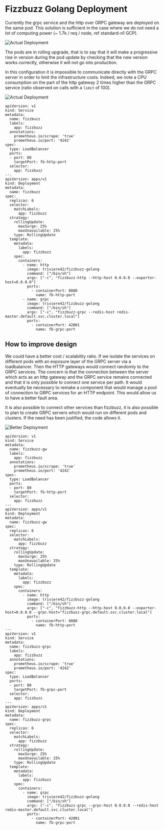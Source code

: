 # Fizzbuzz Golang Deployment
Currently the grpc service and the http over GRPC gateway are deployed on the same pod. This solution is sufficient in the case where we do not need a lot of computing power (~ 1.7k / req / node, ref standard-n1 GCP).

![Actual Deployment](https://raw.github.com/reversTeam/fizzbuzz-golang/master/assets/dashboard.jpg)

The pods are in rolling upgrade, that is to say that it will make a progressive rise in version during the pod update by checking that the new version works correctly, otherwise it will not go into production.

In this configuration it is impossible to communicate directly with the GRPC server in order to limit the infrastructure costs. Indeed, we note a CPU consumption on the part of the http gateway 2 times higher than the GRPC service (ratio observed on calls with a `limit` of 100).

![Actual Deployment](https://raw.github.com/reversTeam/fizzbuzz-golang/master/assets/deployment-v0.jpg)
```
apiVersion: v1
kind: Service
metadata:
  name: fizzbuzz
  labels:
    app: fizzbuzz
  annotations:
    prometheus.io/scrape: 'true'
    prometheus.io/port: '4242'
spec:
  type: LoadBalancer
  ports:
  - port: 80
    targetPort: fb-http-port
  selector:
    app: fizzbuzz
---
apiVersion: apps/v1
kind: Deployment
metadata:
  name: fizzbuzz
spec:
  replicas: 6
  selector:
    matchLabels:
      app: fizzbuzz
  strategy:
    rollingUpdate:
      maxSurge: 25%
      maxUnavailable: 25%
    type: RollingUpdate
  template:
    metadata:
      labels:
        app: fizzbuzz
    spec:
      containers:
        - name: http
          image: triviere42/fizzbuzz-golang
          command: ["/bin/sh"]
          args: ["-c", "fizzbuzz-http --http-host 0.0.0.0 --exporter-host=0.0.0.0"]
          ports:
            - containerPort: 8080
              name: fb-http-port
        - name: grpc
          image: triviere42/fizzbuzz-golang
          command: ["/bin/sh"]
          args: ["-c", "fizzbuzz-grpc --redis-host redis-master.default.svc.cluster.local"]
          ports:
            - containerPort: 42001
              name: fb-grpc-port
```

## How to improve design

We could have a better cost / scalability ratio. If we isolate the services on different pods with an exposure layer of the GRPC server via a loadbalancer. Then the HTTP gateways would connect randomly to the GRPC services.
The concern is that the connection between the server which acts as an http gateway and the GRPC service remains connected and that it is only possible to connect one service per path.
It would eventually be necessary to remake a component that would manage a pool of connection to GRPC services for an HTTP endpoint. This would allow us to have a better fault area.

It is also possible to connect other services than fizzbuzz, it is also possible to plan to create GRPC servers which would run on different pods and clusters.
If the need has been justified, the code allows it.

![Better Deployment](https://raw.github.com/reversTeam/fizzbuzz-golang/master/assets/deployment-v1.jpg)
```
apiVersion: v1
kind: Service
metadata:
  name: fizzbuzz-gw
  labels:
    app: fizzbuzz
  annotations:
    prometheus.io/scrape: 'true'
    prometheus.io/port: '4242'
spec:
  type: LoadBalancer
  ports:
  - port: 80
    targetPort: fb-http-port
  selector:
    app: fizzbuzz
---
apiVersion: apps/v1
kind: Deployment
metadata:
  name: fizzbuzz-gw
spec:
  replicas: 6
  selector:
    matchLabels:
      app: fizzbuzz
  strategy:
    rollingUpdate:
      maxSurge: 25%
      maxUnavailable: 25%
    type: RollingUpdate
  template:
    metadata:
      labels:
        app: fizzbuzz
    spec:
      containers:
        - name: http
          image: triviere42/fizzbuzz-golang
          command: ["/bin/sh"]
          args: ["-c", "fizzbuzz-http --http-host 0.0.0.0 --exporter-host=0.0.0.0 --grpc-host="fizzbuzz-grpc.default.svc.cluster.local"]
          ports:
            - containerPort: 8080
              name: fb-http-port
---
apiVersion: v1
kind: Service
metadata:
  name: fizzbuzz-grpc
  labels:
    app: fizzbuzz
  annotations:
    prometheus.io/scrape: 'true'
    prometheus.io/port: '4242'
spec:
  type: LoadBalancer
  ports:
  - port: 80
    targetPort: fb-grpc-port
  selector:
    app: fizzbuzz
---
apiVersion: apps/v1
kind: Deployment
metadata:
  name: fizzbuzz-grpc
spec:
  replicas: 6
  selector:
    matchLabels:
      app: fizzbuzz
  strategy:
    rollingUpdate:
      maxSurge: 25%
      maxUnavailable: 25%
    type: RollingUpdate
  template:
    metadata:
      labels:
        app: fizzbuzz
    spec:
      containers:
        - name: grpc
          image: triviere42/fizzbuzz-golang
          command: ["/bin/sh"]
          args: ["-c", "fizzbuzz-grpc --grpc-host 0.0.0.0 --redis-host redis-master.default.svc.cluster.local"]
          ports:
            - containerPort: 42001
              name: fb-grpc-port
```